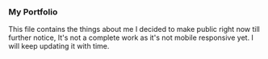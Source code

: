 ### My Portfolio

This file contains the things about me I decided to make public right now till further notice, It's not a complete work as it's not mobile responsive yet.
I will keep updating it with time.
